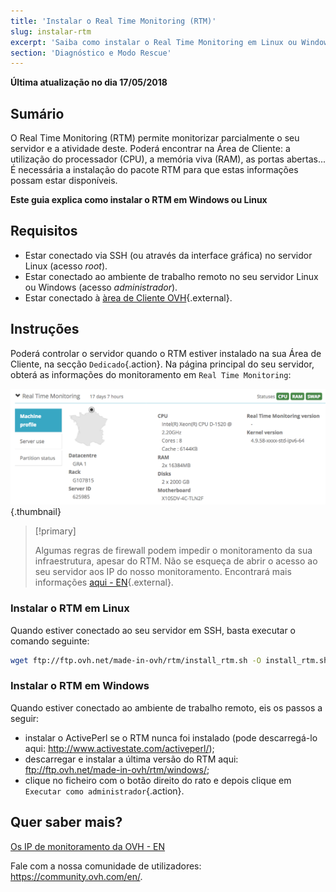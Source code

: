 ```yaml
---
title: 'Instalar o Real Time Monitoring (RTM)'
slug: instalar-rtm
excerpt: 'Saiba como instalar o Real Time Monitoring em Linux ou Windows'
section: 'Diagnóstico e Modo Rescue'
---
```


**Última atualização no dia 17/05/2018**

## Sumário

O Real Time Monitoring (RTM) permite monitorizar parcialmente o seu servidor e a atividade deste. Poderá encontrar na Área de Cliente: a utilização do processador (CPU), a memória viva (RAM), as portas abertas... É necessária a instalação do pacote RTM para que estas informações possam estar disponíveis.

**Este guia explica como instalar o RTM em Windows ou Linux**

## Requisitos

- Estar conectado via SSH (ou através da interface gráfica) no servidor Linux (acesso *root*).
- Estar conectado ao ambiente de trabalho remoto no seu servidor Linux ou Windows (acesso *administrador*).
- Estar conectado à [àrea de Cliente OVH](https://www.ovh.com/auth/?action=gotomanager){.external}.

## Instruções

Poderá controlar o servidor quando o RTM estiver instalado na sua Área de Cliente, na secção  `Dedicado`{.action}. Na página principal do seu servidor, obterá as informações do monitoramento em `Real Time Monitoring`:

![Real Time Monitoring](images/rtm.png){.thumbnail}

> [!primary]
>
> Algumas regras de firewall podem impedir o monitoramento da sua infraestrutura, apesar do RTM. Não se esqueça de abrir o acesso ao seu servidor aos IP do nosso monitoramento. Encontrará mais informações [aqui - EN](https://docs.ovh.com/gb/en/dedicated/monitoring-ip-ovh/){.external}.
> 

### Instalar o RTM em Linux

Quando estiver conectado ao seu servidor em SSH, basta executar o comando seguinte:

```sh
wget ftp://ftp.ovh.net/made-in-ovh/rtm/install_rtm.sh -O install_rtm.sh ; /bin/bash install_rtm.sh
```

### Instalar o RTM em Windows

Quando estiver conectado ao ambiente de trabalho remoto, eis os passos a seguir:

- instalar o ActivePerl se o RTM nunca foi instalado (pode descarregá-lo aqui: <http://www.activestate.com/activeperl/>);
- descarregar e instalar a última versão do RTM aqui: <ftp://ftp.ovh.net/made-in-ovh/rtm/windows/>;
- clique no ficheiro com o botão direito do rato e depois clique em `Executar como administrador`{.action}.


## Quer saber mais?

[Os IP de monitoramento da OVH - EN](https://docs.ovh.com/gb/en/dedicated/monitoring-ip-ovh/)

Fale com a nossa comunidade de utilizadores: <https://community.ovh.com/en/>.